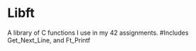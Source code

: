 # Libft
A library of C functions I use in my 42 assignments. #Includes Get_Next_Line, and Ft_Printf
